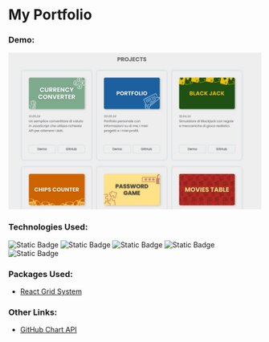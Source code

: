 # My Portfolio

### Demo:
<a href="https://klementina1809.github.io/personalPortfolio/">
<img src="public/photo/preview.jpg" alt="preview" />
</a>

### Technologies Used:
![Static Badge](https://img.shields.io/badge/React-ffffff?style=social&logo=React)
![Static Badge](https://img.shields.io/badge/HTML5-ffffff?style=social&logo=HTML5)
![Static Badge](https://img.shields.io/badge/CSS3-ffffff?style=social&logo=CSS3)
![Static Badge](https://img.shields.io/badge/JavaScript-ffffff?style=social&logo=JavaScript)
![Static Badge](https://img.shields.io/badge/Canva-ffffff?style=social&logo=Canva)

### Packages Used:
- [React Grid System](https://www.npmjs.com/package/react-grid-system)


### Other Links:
- [GitHub Chart API](https://ghchart.rshah.org/)




